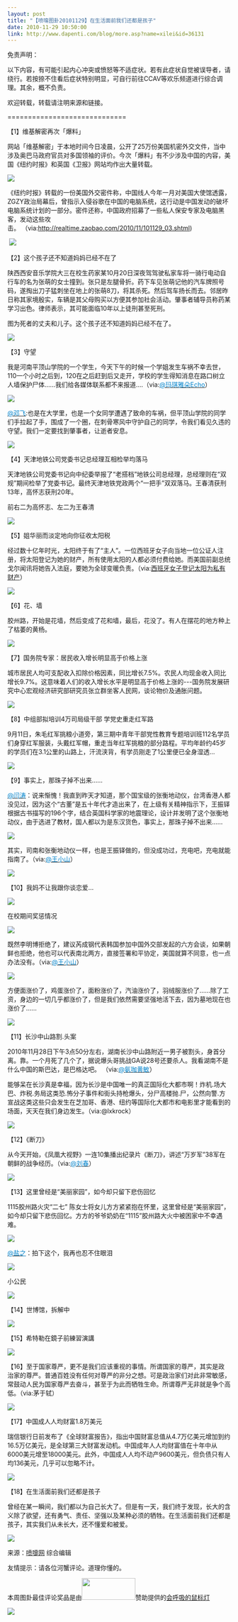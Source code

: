 ```yaml
---
layout: post
title: "【喷嚏图卦20101129】在生活面前我们还都是孩子"
date: 2010-11-29 10:50:00
link: http://www.dapenti.com/blog/more.asp?name=xilei&id=36131
---
```


<div class="oblog_text" align="left">
<p>免责声明：</p>
<p>以下内容，有可能引起内心冲突或愤怒等不适症状。若有此症状自觉被误导者，请绕行。若按捺不住看后症状特别明显，可自行前往CCAV等欢乐频道进行综合调理。其余，概不负责。<a></a> </p>
<p>欢迎转载，转载请注明来源和链接。</p>
<p>============================= </p>
<p>【1】维基解密再次「爆料」</p>
<p>网站「维基解密」于本地时间今日凌晨，公开了25万份美国机密外交文件，当中涉及奥巴马政府官员对多国领袖的评价。今次「爆料」有不少涉及中国的内容，美国《纽约时报》和英国《卫报》网站均作出大量转载。</p>
<p><img style="BORDER-BOTTOM-COLOR: #000000; BORDER-TOP-COLOR: #000000; BORDER-RIGHT-COLOR: #000000; BORDER-LEFT-COLOR: #000000" border="0" src="http://pic.dapenti.com/2010/11/29/dapenti_AESEgfKG_13KeO5.jpg"></p>
<p>《纽约时报》转载的一份美国外交密件称，中国线人今年一月对美国大使馆透露，ZGZY政治局幕后，曾指示入侵谷歌在中国的电脑系统，这行动是中国发动的破坏电脑系统计划的一部分。密件还称，中国政府招募了一些私人保安专家及电脑黑客，发动这些攻击。&#160;（via:<a href="http://realtime.zaobao.com/2010/11/101129_03.shtml">http://realtime.zaobao.com/2010/11/101129_03.shtml</a>)</p>
<p>&#160;<img style="BORDER-BOTTOM-COLOR: #000000; BORDER-TOP-COLOR: #000000; BORDER-RIGHT-COLOR: #000000; BORDER-LEFT-COLOR: #000000" border="0" src="http://pic.dapenti.com/2010/11/29/dapenti_AERTI8BO_co7N6.jpg"></p>
<p>【2】这个孩子还不知道妈妈已经不在了</p>
<p>陕西西安音乐学院大三在校生药家某10月20日深夜驾驾驶私家车将一骑行电动自行车的名为张萌的女士撞到。张只是左腿骨折。药下车见张萌记他的汽车牌照号码，遂掏出刀子猛刺坐在地上的张萌8刀，将其杀死。然后驾车扬长而去。邻居昨日称其家境殷实，车辆是其父母购买以方便其参加社会活动。肇事者辅导员称药某学习出色。律师表示，其可能面临10年以上徒刑甚至死刑。</p>
<p>图为死者的丈夫和儿子。这个孩子还不知道妈妈已经不在了。</p>
<p><img style="BORDER-BOTTOM-COLOR: #000000; BORDER-TOP-COLOR: #000000; BORDER-RIGHT-COLOR: #000000; BORDER-LEFT-COLOR: #000000" border="0" src="http://pic.dapenti.com/2010/11/29/dapenti_AESyHwg2_14oyTA.jpg"></p>
<p>【3】守望</p>
<p>我是河南平顶山学院的一个学生，今天下午的时候一个学姐发生车祸不幸去世，110一个小时之后到，120在之后赶到后又走开，学校的学生得知消息在路口树立人墙保护尸体……我们给各媒体联系都不来报道....（via:<a href="http://t.sina.com.cn/1501885225"><font color="#0082cb">@玛琪雅朵Echo</font></a>）</p>
<p><img style="BORDER-BOTTOM-COLOR: #000000; BORDER-TOP-COLOR: #000000; BORDER-RIGHT-COLOR: #000000; BORDER-LEFT-COLOR: #000000" border="0" src="http://pic.dapenti.com/2010/11/29/dapenti_AESKFm6K_CpV0i.jpg"></p>
<p><a href="http://t.sina.com.cn/n/%E9%82%93%E9%A3%9E"><font color="#0082cb">@邓飞</font></a>:也是在大学里，也是一个女同学遭遇了致命的车祸，但平顶山学院的同学们手拉起了手，围成了一个圈，在刺骨寒风中守护自己的同学，令我们看见久违的守望。我们一定要找到肇事者，让逝者安息。</p>
<p><img style="BORDER-BOTTOM-COLOR: #000000; BORDER-TOP-COLOR: #000000; BORDER-RIGHT-COLOR: #000000; BORDER-LEFT-COLOR: #000000" border="0" src="http://pic.dapenti.com/2010/11/29/dapenti_AESA52Um_LvAbi.jpg"></p>
<p>【4】天津地铁公司党委书记总经理互相检举均落马</p>
<p>天津地铁公司党委书记向中纪委举报了“老搭档”地铁公司总经理，总经理则在“双规”期间检举了党委书记。最终天津地铁党政两个“一把手”双双落马。王春清获刑13年，高怀志获刑20年。</p>
<p>前右二为高怀志、左二为王春清</p>
<p><img style="BORDER-BOTTOM-COLOR: #000000; BORDER-TOP-COLOR: #000000; BORDER-RIGHT-COLOR: #000000; BORDER-LEFT-COLOR: #000000" border="0" src="http://pic.dapenti.com/2010/11/29/dapenti_AESCLFjp_UUDSy.jpg"></p>
<p>【5】姐华丽而淡定地向你征收太阳税</p>
<p>经过数十亿年时光，太阳终于有了“主人”。一位西班牙女子向当地一位公证人注册，将太阳登记为她的财产，所有使用太阳的人都必须付费给她。而美国前副总统戈尔闻讯将她告入法庭，要她为全球变暖负责。（via:<a title="西班牙女子登记太阳为私有财产" href="more.asp?name=xilei&amp;id=36125" target="_blank">西班牙女子登记太阳为私有财产</a>）</p>
<p><img style="BORDER-BOTTOM-COLOR: #000000; BORDER-TOP-COLOR: #000000; BORDER-RIGHT-COLOR: #000000; BORDER-LEFT-COLOR: #000000" border="0" src="http://pic.dapenti.com/2010/11/29/dapenti_AERMvjNf_3sWo8.jpg"></p>
<p>【6】花、墙</p>
<p>胶州路，开始是花墙，然后变成了花和墙，最后，花没了。有人在摆花的地方种上了枯萎的黄杨。</p>
<p><img style="BORDER-BOTTOM-COLOR: #000000; BORDER-TOP-COLOR: #000000; BORDER-RIGHT-COLOR: #000000; BORDER-LEFT-COLOR: #000000" border="0" src="http://pic.dapenti.com/2010/11/29/dapenti_AESHKcoe_FJ0B9.jpg"></p>
<p>【7】国务院专家：居民收入增长明显高于价格上涨</p>
<p>城市居民人均可支配收入扣除价格因素，同比增长7.5%。农民人均现金收入同比增长9.7%。这意味着人们的收入增长水平是明显高于价格上涨的---国务院发展研究中心宏观经济研究部研究员张立群坐客人民网，谈论物价及通胀问题。</p>
<p><img style="BORDER-BOTTOM-COLOR: #000000; BORDER-TOP-COLOR: #000000; BORDER-RIGHT-COLOR: #000000; BORDER-LEFT-COLOR: #000000" border="0" src="http://pic.dapenti.com/2010/11/29/dapenti_AESIQ6xv_RNg8v.jpg"></p>
<p>【8】中组部拟培训4万司局级干部 学党史重走红军路</p>
<p>9月11日，朱毛红军挑粮小道旁，第三期中青年干部党性教育专题培训班112名学员们身穿红军服装，头戴红军帽，重走当年红军挑粮的部分路程。平均年龄约45岁的学员们在3.1公里的山路上，汗流浃背，有学员刚走了1公里便已全身湿透…</p>
<p><img style="BORDER-BOTTOM-COLOR: #000000; BORDER-TOP-COLOR: #000000; BORDER-RIGHT-COLOR: #000000; BORDER-LEFT-COLOR: #000000" border="0" src="http://pic.dapenti.com/2010/11/29/dapenti_AESJBkzP_fmIFI.jpg"></p>
<p>【9】事实上，那珠子掉不出来……</p>
<p><a href="http://t.sina.com.cn/1647170920"><font color="#0082cb">@闫涛</font></a>：说来惭愧！我直到昨天才知道，那个国宝级的张衡地动仪，台湾香港人都没见过，因为这个“古董”是五十年代才造出来了，在上级有关精神指示下，王振铎根据古书描写的196个字，结合英国科学家的地震理论，设计并发明了这个张衡地动仪，由于选进了教材，国人都以为是东汉货色，事实上，那珠子掉不出来……</p>
<p><img style="BORDER-BOTTOM-COLOR: #000000; BORDER-TOP-COLOR: #000000; BORDER-RIGHT-COLOR: #000000; BORDER-LEFT-COLOR: #000000" border="0" src="http://pic.dapenti.com/2010/11/29/dapenti_AESNeI55_b7uaI.jpg"></p>
<p>其实，司南和张衡地动仪一样，也是王振铎做的，但没成功过，充电吧，充电就能指南了。（via:<a href="http://t.sina.com.cn/1497390470"><font color="#0082cb">@王小山</font></a>）</p>
<p><img style="BORDER-BOTTOM-COLOR: #000000; BORDER-TOP-COLOR: #000000; BORDER-RIGHT-COLOR: #000000; BORDER-LEFT-COLOR: #000000" border="0" src="http://pic.dapenti.com/2010/11/29/dapenti_AET0xRpG_Wa7T2.jpg"></p>
<p>【10】我妈不让我跟你谈恋爱…</p>
<p><img style="BORDER-BOTTOM-COLOR: #000000; BORDER-TOP-COLOR: #000000; BORDER-RIGHT-COLOR: #000000; BORDER-LEFT-COLOR: #000000" border="0" src="http://pic.dapenti.com/2010/11/29/dapenti_AESOrN50_11CEAz.jpg"></p>
<p>在校期间奖惩情况</p>
<p><img style="BORDER-BOTTOM-COLOR: #000000; BORDER-TOP-COLOR: #000000; BORDER-RIGHT-COLOR: #000000; BORDER-LEFT-COLOR: #000000" border="0" src="http://pic.dapenti.com/2010/11/29/dapenti_AET7kxoA_SmFFC.jpg"></p>
<p>既然李明博拒绝了，建议芮成钢代表韩国参加中国外交部发起的六方会谈，如果朝鲜也拒绝，他也可以代表南北两方，直接签署和平协定，美国就算不同意，也一点办法没有。（via:<a href="http://t.sina.com.cn/1497390470"><font color="#0082cb">@王小山</font></a>）<br></p>
<p><img style="BORDER-BOTTOM-COLOR: #000000; BORDER-TOP-COLOR: #000000; BORDER-RIGHT-COLOR: #000000; BORDER-LEFT-COLOR: #000000" border="0" src="http://pic.dapenti.com/2010/11/29/dapenti_AESQrYU0_I9IdA.jpg"></p>
<p>方便面涨价了，鸡蛋涨价了，面粉涨价了，汽油涨价了，羽绒服涨价了……除了工资，身边的一切几乎都涨价了，但是我们依然需要坚强地活下去，因为墓地现在也涨价了…… </p>
<p><img style="BORDER-BOTTOM-COLOR: #000000; BORDER-TOP-COLOR: #000000; BORDER-RIGHT-COLOR: #000000; BORDER-LEFT-COLOR: #000000" border="0" src="http://pic.dapenti.com/2010/11/29/dapenti_AESXIGPe_YrDhJ.jpg"></p>
<p>【11】长沙中山路割.头案</p>
<p>2010年11月28日下午3点50分左右，湖南长沙中山路附近一男子被割头，身首分离。靠。一个月死了几个了，据说爆头哥挑战GA说28号还要杀人。我看湖南不是什么中国的斯巴达，是巴格达吧。 （via:<a href="http://t.sina.com.cn/1712133244"><font color="#0082cb">@氨咖黄敏</font></a>）</p>
<p>能够呆在长沙真是幸福，因为长沙是中国唯一的真正国际化大都市啊！炸机.场大巴、炸税.务局这类恐.怖分子事件和街头持枪爆头，分尸高楼抛.尸，公然向警.方宣战这类这些只会发生在芝加哥、香港、纽约等国际化大都市和电影里才能看到的场面，天天在我们身边发生。（via:@lxkrock）</p>
<p><img style="BORDER-BOTTOM-COLOR: #000000; BORDER-TOP-COLOR: #000000; BORDER-RIGHT-COLOR: #000000; BORDER-LEFT-COLOR: #000000" border="0" src="http://pic.dapenti.com/2010/11/29/dapenti_AESRI98Z_WqkSP.jpg"></p>
<p>【12】《断刀》</p>
<p>从今天开始，《凤凰大视野》一连10集播出纪录片《断刀》，讲述“万岁军”38军在朝鲜的战争经历。（via:<a href="http://t.sina.com.cn/1662766362"><font color="#0082cb">@刘春</font></a>）</p>
<p><img style="BORDER-BOTTOM-COLOR: #000000; BORDER-TOP-COLOR: #000000; BORDER-RIGHT-COLOR: #000000; BORDER-LEFT-COLOR: #000000" border="0" src="http://pic.dapenti.com/2010/11/29/dapenti_AET5KKNJ_tIk4j.jpg"></p>
<p>【13】这里曾经是“美丽家园”，如今却只留下悲伤回忆</p>
<p>1115胶州路火灾“二七” 陈女士将女儿方方紧紧抱在怀里，这里曾经是“美丽家园”，如今却只留下悲伤回忆。方方的爷爷奶奶在“1115”胶州路大火中被困家中不幸遇难。</p>
<p><img style="BORDER-BOTTOM-COLOR: #000000; BORDER-TOP-COLOR: #000000; BORDER-RIGHT-COLOR: #000000; BORDER-LEFT-COLOR: #000000" border="0" src="http://pic.dapenti.com/2010/11/29/dapenti_AET6O1Iy_DaV1o.jpg"></p>
<p><a href="http://t.sina.com.cn/1762299450"><font color="#0082cb">@盐之</font></a>：拍下这个，我再也忍不住眼泪</p>
<p><img style="BORDER-BOTTOM-COLOR: #000000; BORDER-TOP-COLOR: #000000; BORDER-RIGHT-COLOR: #000000; BORDER-LEFT-COLOR: #000000" border="0" src="http://pic.dapenti.com/2010/11/29/dapenti_AET8OW9X_flMIx.jpg"></p>
<p>小公民</p>
<p><img style="BORDER-BOTTOM-COLOR: #000000; BORDER-TOP-COLOR: #000000; BORDER-RIGHT-COLOR: #000000; BORDER-LEFT-COLOR: #000000" border="0" src="http://pic.dapenti.com/2010/11/29/dapenti_AET9KwS0_R9eu0.jpg"></p>
<p>【14】世博馆，拆解中 </p>
<p><img style="BORDER-BOTTOM-COLOR: #000000; BORDER-TOP-COLOR: #000000; BORDER-RIGHT-COLOR: #000000; BORDER-LEFT-COLOR: #000000" border="0" src="http://pic.dapenti.com/2010/11/29/dapenti_AETbLaTh_6tDnn.jpg"></p>
<p>【15】希特勒在鏡子前練習演講</p>
<p><img style="BORDER-BOTTOM-COLOR: #000000; BORDER-TOP-COLOR: #000000; BORDER-RIGHT-COLOR: #000000; BORDER-LEFT-COLOR: #000000" border="0" src="http://pic.dapenti.com/2010/11/29/dapenti_AETcfdQO_p2ymD.jpg"></p>
<p>【16】至于国家尊严，更不是我们应该重视的事情。所谓国家的尊严，其实是政治家的尊严。普通百姓没有任何对尊严的非分之想。可是政治家们对此非常敏感，常鼓动人民为国家尊严去奋斗，甚至于为此而牺牲生命。所谓尊严无非就是争个高低。（via:茅于轼）</p>
<p><img style="BORDER-BOTTOM-COLOR: #000000; BORDER-TOP-COLOR: #000000; BORDER-RIGHT-COLOR: #000000; BORDER-LEFT-COLOR: #000000" border="0" src="http://pic.dapenti.com/2010/11/29/dapenti_AETdskhJ_YCqKC.jpg"></p>
<p>【17】中国成人人均财富1.8万美元</p>
<p>瑞信银行日前发布了《全球财富报告》，指出中国财富总值从4.7万亿美元增加到约16.5万亿美元，是全球第三大财富发动机。中国成年人人均财富值在十年中从6000美元增至18000美元。此外，中国成人人均不动产9600美元，但负债只有人均136美元，几乎可以忽略不计。</p>
<p><img style="BORDER-BOTTOM-COLOR: #000000; BORDER-TOP-COLOR: #000000; BORDER-RIGHT-COLOR: #000000; BORDER-LEFT-COLOR: #000000" border="0" src="http://pic.dapenti.com/2010/11/29/dapenti_AETe0XaW_YhzsG.jpg"></p>
<p>【18】在生活面前我们还都是孩子</p>
<p>曾经在某一瞬间，我们都以为自己长大了。但是有一天，我们终于发现，长大的含义除了欲望，还有勇气、责任、坚强以及某种必须的牺牲。在生活面前我们还都是孩子，其实我们从未长大，还不懂爱和被爱。</p>
<p><img style="BORDER-BOTTOM-COLOR: #000000; BORDER-TOP-COLOR: #000000; BORDER-RIGHT-COLOR: #000000; BORDER-LEFT-COLOR: #000000" border="0" src="http://pic.dapenti.com/2010/11/29/dapenti_AETg3MRy_10KQ1L.jpg"></p>
<p>来源：<a href="http://www.dapenti.com/" target="_blank">喷嚏网</a> 综合编辑</p>
<p>友情提示：请各位河蟹评论。道理你懂的。</p>
<p>本周图卦最佳评论奖品是由<a href="http://www.mygeek.cn/union/?af=dapenti" target="_blank"><img border="0" src="http://www.mygeek.cn/pic/1077123426.jpg" width="121" height="49"></a>赞助提供的<a href="http://www.mygeek.cn/product/Pro580.Html" target="_blank">会呼吸的鼠标灯</a></p>
<p><img style="BORDER-BOTTOM-COLOR: #000000; BORDER-TOP-COLOR: #000000; BORDER-RIGHT-COLOR: #000000; BORDER-LEFT-COLOR: #000000" border="0" src="http://www.mygeek.cn/pic/10525163921.jpg"></p>
</div>